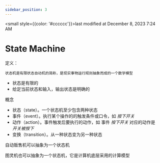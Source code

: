 ```yaml
---
sidebar_position: 3
---
```

    
<small style={{color: '#cccccc'}}>last modified at December 8, 2023 7:24 AM</small>
# State Machine

定义：

`状态机是有限状态自动机的简称，是现实事物运行规则抽象而成的一个数学模型`

- 状态是有限的
- 给定当前状态和输入，输出状态是明确的

概念

- 状态（state）。一个状态机至少包含两种状态
- 事件（event）。执行某个操作的的触发条件或口令，如 *按下开关*
- 动作（action）。事件触发后要执行的动作，如 事件 *按下开关* 对应的动作是 *开关被按下*
- 变换（transition）。从一种状态变为另一种状态

自动贩售机可以抽象为一个状态机

图灵机也可以抽象为一个状态机，它是计算机底层采用的计算模型

      